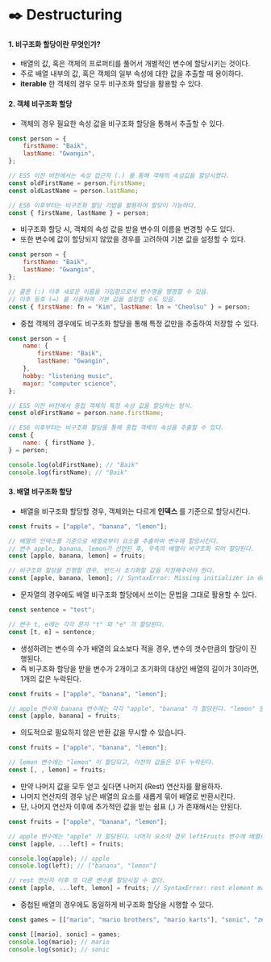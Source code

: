 # ✒️ Destructuring

#### 1. 비구조화 할당이란 무엇인가?

- 배열의 값, 혹은 객체의 프로퍼티를 풀어서 개별적인 변수에 할당시키는 것이다.
- 주로 배열 내부의 값, 혹은 객체의 일부 속성에 대한 값을 추출할 때 용이하다.
- **iterable** 한 객체의 경우 모두 비구조화 할당을 활용할 수 있다.

#### 2. 객체 비구조화 할당

- 객체의 경우 필요한 속성 값을 비구조화 할당을 통해서 추출할 수 있다.

```javascript
const person = {
	firstName: "Baik",
	lastName: "Gwangin",
};

// ES5 이전 버전에서는 속성 접근자 (.) 를 통해 객체의 속성값을 할당시켰다.
const oldFirstName = person.firstName;
const oldLastName = person.lastName;

// ES6 이후부터는 비구조화 할당 기법을 활용하여 할당이 가능하다.
const { firstName, lastName } = person;
```

- 비구조화 할당 시, 객체의 속성 값을 받을 변수의 이름을 변경할 수도 있다.
- 또한 변수에 값이 할당되지 않았을 경우를 고려하여 기본 값을 설정할 수 있다.

```javascript
const person = {
	firstName: "Baik",
	lastName: "Gwangin",
};

// 콜론 (:) 이후 새로운 이름을 기입함으로서 변수명을 명명할 수 있음.
// 이후 등호 (=) 를 사용하여 기본 값을 설정할 수도 있음.
const { firstName: fn = "Kim", lastName: ln = "Cheolsu" } = person;
```

- 중첩 객체의 경우에도 비구조화 할당을 통해 특정 값만을 추출하여 저장할 수 있다.

```javascript
const person = {
	name: {
		firstName: "Baik",
		lastName: "Gwangin",
	},
	hobby: "listening music",
	major: "computer science",
};

// ES5 이전 버전에서 중첩 객체의 특정 속성 값을 할당하는 방식.
const oldFirstName = person.name.firstName;

// ES6 이후부터는 비구조화 할당을 통해 중첩 객체의 속성을 추출할 수 있다.
const {
	name: { firstName },
} = person;

console.log(oldFirstName); // "Baik"
console.log(firstName); // "Baik"
```

#### 3. 배열 비구조화 할당

- 배열을 비구조화 할당할 경우, 객체와는 다르게 **인덱스** 를 기준으로 할당시킨다.

```javascript
const fruits = ["apple", "banana", "lemon"];

// 배열의 인덱스를 기준으로 배열로부터 요소를 추출하여 변수에 할당시킨다.
// 변수 apple, banana, lemon가 선언된 후, 우측의 배열이 비구조화 되어 할당된다.
const [apple, banana, lemon] = fruits;

// 비구조화 할당을 진행할 경우, 반드시 초기화할 값을 지정해주어야 한다.
const [apple, banana, lemon]; // SyntaxError: Missing initializer in destructuring declaration
```

- 문자열의 경우에도 배열 비구조화 할당에서 쓰이는 문법을 그대로 활용할 수 있다.

```javascript
const sentence = "test";

// 변수 t, e에는 각각 문자 "t" 와 "e" 가 할당된다.
const [t, e] = sentence;
```

- 생성하려는 변수의 수가 배열의 요소보다 적을 경우, 변수의 갯수만큼의 할당이 진행된다.
- 즉 비구조화 할당을 받을 변수가 2개이고 초기화의 대상인 배열의 길이가 3이라면, 1개의 값은 누락된다.

```javascript
const fruits = ["apple", "banana", "lemon"];

// apple 변수와 banana 변수에는 각각 "apple", "banana" 가 할당된다. "lemon" 문자열은 누락된다.
const [apple, banana] = fruits;
```

- 의도적으로 필요하지 않은 반환 값을 무시할 수 있습니다.

```javascript
const fruits = ["apple", "banana", "lemon"];

// lemon 변수에는 "lemon" 이 할당되고, 이전의 값들은 모두 누락된다.
const [, , lemon] = fruits;
```

- 만약 나머지 값을 모두 얻고 싶다면 나머지 (Rest) 연산자를 활용하자.
- 나머지 연산자의 경우 남은 배열의 요소를 새롭게 묶어 배열로 반환시킨다.
- 단, 나머지 연산자 이후에 추가적인 값을 받는 쉼표 (,) 가 존재해서는 안된다.

```javascript
const fruits = ["apple", "banana", "lemon"];

// apple 변수에는 "apple" 가 할당된다. 나머지 요소의 경우 leftFruits 변수에 배열로 할당된다.
const [apple, ...left] = fruits;

console.log(apple); // apple
console.log(left); // ["banana", "lemon"]

// rest 연산자 이후 또 다른 변수를 할당시킬 수 없다.
const [apple, ...left, lemon] = fruits; // SyntaxError: rest element may not have a trailing comma
```

- 중첩된 배열의 경우에도 동일하게 비구조화 할당을 시행할 수 있다.

```javascript
const games = [["mario", "mario brothers", "mario karts"], "sonic", "zelda"];

const [[mario], sonic] = games;
console.log(mario); // mario
console.log(sonic); // sonic
```

